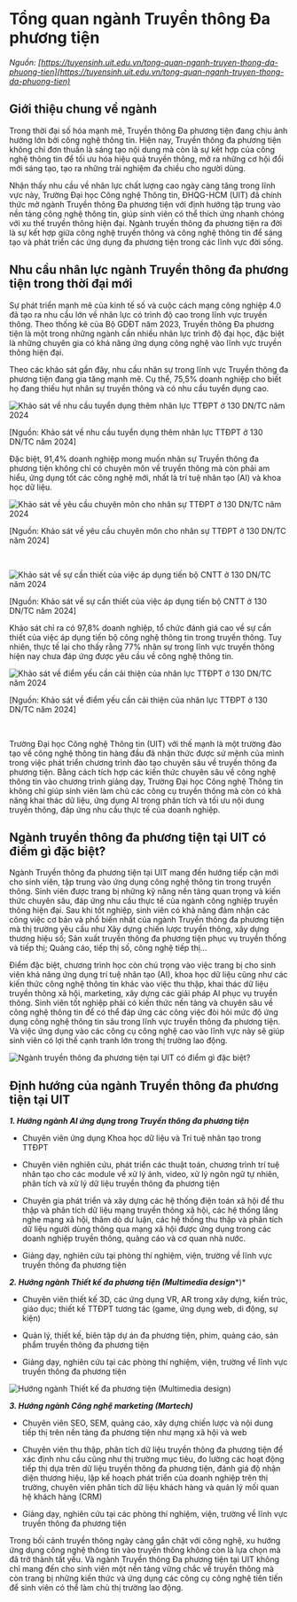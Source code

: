 # Tổng quan ngành Truyền thông Đa phương tiện

_Nguồn: [https://tuyensinh.uit.edu.vn/tong-quan-nganh-truyen-thong-da-phuong-tien](https://tuyensinh.uit.edu.vn/tong-quan-nganh-truyen-thong-da-phuong-tien)_

## 

## **Giới thiệu chung về ngành**

Trong thời đại số hóa mạnh mẽ, Truyền thông Đa phương tiện đang chịu ảnh hưởng lớn bởi công nghệ thông tin. Hiện nay, Truyền thông đa phương tiện không chỉ đơn thuần là sáng tạo nội dung mà còn là sự kết hợp của công nghệ thông tin để tối ưu hóa hiệu quả truyền thông, mở ra những cơ hội đổi mới sáng tạo, tạo ra những trải nghiệm đa chiều cho người dùng.

Nhận thấy nhu cầu về nhân lực chất lượng cao ngày càng tăng trong lĩnh vực này, Trường Đại học Công nghệ Thông tin, ĐHQG-HCM (UIT) đã chính thức mở ngành Truyền thông Đa phương tiện với định hướng tập trung vào nền tảng công nghệ thông tin, giúp sinh viên có thể thích ứng nhanh chóng với xu thế truyền thông hiện đại. Ngành truyền thông đa phương tiện ra đời là sự kết hợp giữa công nghệ truyền thông và công nghệ thông tin để sáng tạo và phát triển các ứng dụng đa phương tiện trong các lĩnh vực đời sống.

## **Nhu cầu nhân lực ngành Truyền thông đa phương tiện trong thời đại mới**

Sự phát triển mạnh mẽ của kinh tế số và cuộc cách mạng công nghiệp 4.0 đã tạo ra nhu cầu lớn về nhân lực có trình độ cao trong lĩnh vực truyền thông. Theo thống kê của Bộ GDĐT năm 2023, Truyền thông Đa phương tiện là một trong những ngành cần nhiều nhân lực trình độ đại học, đặc biệt là những chuyên gia có khả năng ứng dụng công nghệ vào lĩnh vực truyền thông hiện đại.

Theo các khảo sát gần đây, nhu cầu nhân sự trong lĩnh vực Truyền thông đa phương tiện đang gia tăng mạnh mẽ. Cụ thể, 75,5% doanh nghiệp cho biết họ đang thiếu hụt nhân sự truyền thông và có nhu cầu tuyển dụng cao.

![Khảo sát về nhu cầu tuyển dụng thêm nhân lực TTĐPT ở 130 DN/TC năm 2024](https://tuyensinh.uit.edu.vn/sites/default/files/uploads/images/202502/image001.png)

[Nguồn: Khảo sát về nhu cầu tuyển dụng thêm nhân lực TTĐPT ở 130 DN/TC năm 2024]

Đặc biệt, 91,4% doanh nghiệp mong muốn nhân sự Truyền thông đa phương tiện không chỉ có chuyên môn về truyền thông mà còn phải am hiểu, ứng dụng tốt các công nghệ mới, nhất là trí tuệ nhân tạo (AI) và khoa học dữ liệu.

![Khảo sát về yêu cầu chuyên môn cho nhân sự TTĐPT ở 130 DN/TC năm 2024](https://tuyensinh.uit.edu.vn/sites/default/files/uploads/images/202502/image003.png)

[Nguồn: Khảo sát về yêu cầu chuyên môn cho nhân sự TTĐPT ở 130 DN/TC năm 2024]

 

![Khảo sát về sự cần thiết của việc áp dụng tiến bộ CNTT ở 130 DN/TC năm 2024](https://tuyensinh.uit.edu.vn/sites/default/files/uploads/images/202502/image005.png)

[Nguồn: Khảo sát về sự cần thiết của việc áp dụng tiến bộ CNTT ở 130 DN/TC năm 2024]

Khảo sát chỉ ra có 97,8% doanh nghiệp, tổ chức đánh giá cao về sự cần thiết của việc áp dụng tiến bộ công nghệ thông tin trong truyền thông. Tuy nhiên, thực tế lại cho thấy rằng 77% nhân sự trong lĩnh vực truyền thông hiện nay chưa đáp ứng được yêu cầu về công nghệ thông tin.

![Khảo sát về điểm yếu cần cải thiện của nhân lực TTĐPT ở 130 DN/TC năm 2024](https://tuyensinh.uit.edu.vn/sites/default/files/uploads/images/202502/image007.png)

[Nguồn: Khảo sát về điểm yếu cần cải thiện của nhân lực TTĐPT ở 130 DN/TC năm 2024]

 

Trường Đại học Công nghệ Thông tin (UIT) với thế mạnh là một trường đào tạo về công nghệ thông tin hàng đầu đã nhận thức được sứ mệnh của mình trong việc phát triển chương trình đào tạo chuyên sâu về truyền thông đa phương tiện. Bằng cách tích hợp các kiến thức chuyên sâu về công nghệ thông tin vào chương trình giảng dạy, Trường Đại học Công nghệ Thông tin không chỉ giúp sinh viên làm chủ các công cụ truyền thông mà còn có khả năng khai thác dữ liệu, ứng dụng AI trong phân tích và tối ưu nội dung truyền thông, đáp ứng nhu cầu thực tế của doanh nghiệp.

## **Ngành truyền thông đa phương tiện tại UIT có điểm gì đặc biệt?**

Ngành Truyền thông đa phương tiện tại UIT mang đến hướng tiếp cận mới cho sinh viên, tập trung vào ứng dụng công nghệ thông tin trong truyền thông. Sinh viên được trang bị những kỹ năng nền tảng quan trọng và kiến thức chuyên sâu, đáp ứng nhu cầu thực tế của ngành công nghiệp truyền thông hiện đại. Sau khi tốt nghiệp, sinh viên có khả năng đảm nhận các công việc cơ bản và phổ biến nhất của ngành Truyền thông đa phương tiện mà thị trường yêu cầu như Xây dựng chiến lược truyền thông, xây dựng thương hiệu số; Sản xuất truyền thông đa phương tiện phục vụ truyền thống và tiếp thị; Quảng cáo, tiếp thị số, công nghệ tiếp thị…

Điểm đặc biệt, chương trình học còn chú trọng vào việc trang bị cho sinh viên khả năng ứng dụng trí tuệ nhân tạo (AI), khoa học dữ liệu cũng như các kiến thức công nghệ thông tin khác vào việc thu thập, khai thác dữ liệu truyền thông xã hội, marketing, xây dựng các giải pháp AI phục vụ truyền thông. Sinh viên tốt nghiệp phải có kiến thức nền tảng và chuyên sâu về công nghệ thông tin để có thể đáp ứng các công việc đòi hỏi mức độ ứng dụng công nghệ thông tin sâu trong lĩnh vực truyền thông đa phương tiện. Và việc ứng dụng vào các công cụ công nghệ cao vào lĩnh vực này sẽ giúp sinh viên có lợi thế cạnh tranh lớn trong thị trường lao động.

![Ngành truyền thông đa phương tiện tại UIT có điểm gì đặc biệt?](https://tuyensinh.uit.edu.vn/sites/default/files/uploads/images/202502/image010.jpg)

## **Định hướng của ngành Truyền thông đa phương tiện tại UIT**

***1. Hướng ngành AI ứng dụng trong Truyền thông đa phương tiện***

- Chuyên viên ứng dụng Khoa học dữ liệu và Trí tuệ nhân tạo trong TTĐPT

- Chuyên viên nghiên cứu, phát triển các thuật toán, chương trình trí tuệ nhân tạo cho các module về xử lý ảnh, video, xử lý ngôn ngữ tự nhiên, phân tích và xử lý dữ liệu truyền thông đa phương tiện

- Chuyên gia phát triển và xây dựng các hệ thống điện toán xã hội để thu thập và phân tích dữ liệu mạng truyền thông xã hội, các hệ thống lắng nghe mạng xã hội, thăm dò dư luận, các hệ thống thu thập và phân tích dữ liệu người dùng thông qua mạng xã hội được ứng dụng trong các doanh nghiệp truyền thông, quảng cáo và cơ quan nhà nước.

- Giảng dạy, nghiên cứu tại phòng thí nghiệm, viện, trường về lĩnh vực truyền thông đa phương tiện

***2. Hướng ngành Thiết kế đa phương tiện (Multimedia design****)*

- Chuyên viên thiết kế 3D, các ứng dụng VR, AR trong xây dựng, kiến trúc, giáo dục; thiết kế TTĐPT tương tác (game, ứng dụng web, di động, sự kiện)

- Quản lý, thiết kế, biên tập dự án đa phương tiện, phim, quảng cáo, sản phẩm truyền thông đa phương tiện

- Giảng dạy, nghiên cứu tại các phòng thí nghiệm, viện, trường về lĩnh vực truyền thông đa phương tiện

![Hướng ngành Thiết kế đa phương tiện (Multimedia design)](https://tuyensinh.uit.edu.vn/sites/default/files/uploads/images/202502/image012.jpg)

***3. Hướng ngành Công nghệ marketing (Martech)***

- Chuyên viên SEO, SEM, quảng cáo, xây dựng chiến lược và nội dung tiếp thị trên nền tảng đa phương tiện như mạng xã hội và web

- Chuyên viên thu thập, phân tích dữ liệu truyền thông đa phương tiện để xác định nhu cầu cũng như thị trường mục tiêu, đo lường các hoạt động tiếp thị dựa trên dữ liệu truyền thông đa phương tiện, đánh giá độ nhận diện thương hiệu, lập kế hoạch phát triển của doanh nghiệp trên thị trường, chuyên viên phân tích dữ liệu khách hàng và quản lý mối quan hệ khách hàng (CRM)

- Giảng dạy, nghiên cứu tại các phòng thí nghiệm, viện, trường về lĩnh vực truyền thông đa phương tiện

Trong bối cảnh truyền thông ngày càng gắn chặt với công nghệ, xu hướng ứng dụng công nghệ thông tin vào truyền thông không còn là lựa chọn mà đã trở thành tất yếu. Và ngành Truyền thông Đa phương tiện tại UIT không chỉ mang đến cho sinh viên một nền tảng vững chắc về truyền thông mà còn trang bị những kiến thức và ứng dụng các công cụ công nghệ tiên tiến để sinh viên có thể làm chủ thị trường lao động.